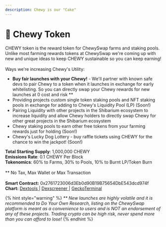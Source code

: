 ```yaml
---
description: Chewy is our "Cake"
---
```


# 🦴 Chewy Token

CHEWY token is the reward token for ChewySwap farms and staking pools. Unlike most farming rewards tokens at ChewySwap we're coming up with new and unique ideas to keep CHEWY sustainable so you can keep earning!\
\
Ways we're increasing Chewy's Utility:

* **Buy fair launches with your Chewy!** - We'll partner with known safe devs to pair Chewy to a token when it launches in exchange for early whitelisting. So you can directly swap your Chewy rewards for new launches at 0 cost and risk \*\*
* Providing projects custom single token staking pools and NFT staking pools in exchange for adding to Chewy's Liquidity Pool (LP) (Soon!)
* Pairing Liquidity with other projects in the Shibarium ecosystem to increase liquidity and allow Chewy holders to directly swap Chewy for other great projects in the Shibarium ecosystem
* Chewy staking pools to earn other free tokens from your farming rewards just for holding (Soon!)
* Chewy's Lucky Dog Lottery - buy raffle tickets using CHEWY for the chance to win the jackpot! (Soon!)

**Total Starting Supply**: 1,000,000 CHEWY\
**Emissions Rate**: 0.1 CHEWY Per Block\
**Tokenomics**: 60% to Farms, 30% to Pools, 10% to Burnt LP/Token Burn\
\
\*\* No Tax, Max Wallet or Max Transaction\
\
**Smart Contract:** 0x2761723006d3Eb0d90B19B75654DbE543dcd974f\
**Chart:** [Dextools ](https://www.dextools.io/app/en/shibarium/pair-explorer/0x324eef33af720ce44deab7e32f4367a82b4ea43b)| [Dexscreener ](https://dexscreener.com/shibarium/0x324eef33af720ce44deab7e32f4367a82b4ea43b)| [GeckoTerminal](https://www.geckoterminal.com/shibarium/pools/0x324EEf33AF720cE44DEAB7e32F4367a82b4eA43b)



{% hint style="warning" %}
_\*\* New launches are highly volatile and it is recommended to Do Your Own Research, listing on the ChewySwap platform is meant as a convenience to users and is NOT an endorsement of any of these projects. Trading crypto can be high risk, never spend more than you can afford to lose!_
{% endhint %}
